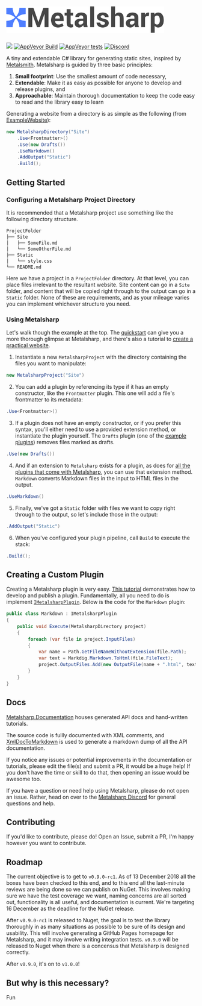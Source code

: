 <h1><img src="Metalsharp.png" height="70"/></h1>

[![](https://img.shields.io/nuget/vpre/Metalsharp.svg?logo=nuget&logoColor=white&style=flat-square)](https://www.nuget.org/packages/Metalsharp/)
[![AppVeyor Build](https://img.shields.io/appveyor/ci/ianwold/metalsharp.svg?logo=appveyor&logoColor=white&style=flat-square)](https://ci.appveyor.com/project/IanWold/metalsharp)
[![AppVeyor tests](https://img.shields.io/appveyor/tests/ianwold/metalsharp.svg?logo=appveyor&logoColor=white&style=flat-square)](https://ci.appveyor.com/project/IanWold/metalsharp/build/tests)
[![Discord](https://img.shields.io/discord/517023630224523274.svg?logo=discord&logoColor=white&style=flat-square)](https://discord.gg/HrxyfFP)

A tiny and extendable C# library for generating static sites, inspired by [Metalsmith](http://www.metalsmith.io/). Metalsharp is guided by three basic principles:

1. **Small footprint**: Use the smallest amount of code necessary,
1. **Extendable**: Make it as easy as possible for anyone to develop and release plugins, and
1. **Approachable**: Maintain thorough documentation to keep the code easy to read and the library easy to learn

Generating a website from a directory is as simple as the following (from [ExampleWebsite](https://github.com/IanWold/Metalsharp/tree/master/Metalsharp.Examples/Metalsharp.ExampleWebsite)):

```c#
new MetalsharpDirectory("Site")
    .Use<Frontmatter>()
    .Use(new Drafts())
    .UseMarkdown()
    .AddOutput("Static")
    .Build();
```

## Getting Started

### Configuring a Metalsharp Project Directory

It is recommended that a Metalsharp project use something like the following directory structure.

```text
ProjectFolder
├── Site
│   ├── SomeFile.md
│   └── SomeOtherFile.md
├── Static
│   └── style.css
└── README.md
```

Here we have a project in a `ProjectFolder` directory. At that level, you can place files irrelevant to the resultant website. Site content can go in a `Site` folder, and content that will be copied right through to the output can go in a `Static` folder. None of these are requirements, and as your mileage varies you can implement whichever structure you need.

### Using Metalsharp

Let's walk though the example at the top. The [quickstart](https://github.com/IanWold/Metalsharp/blob/master/Metalsharp.Documentation/quickstart.md) can give you a more thorough glimpse at Metalsharp, and there's also a tutorial to [create a practical website](https://github.com/IanWold/Metalsharp/blob/master/Metalsharp.Documentation/tutorial-website.md).

1. Instantiate a new `MetalsharpProject` with the directory containing the files you want to manipulate:

```c#
new MetalsharpProject("Site")
```

2. You can add a plugin by referencing its type if it has an empty constructor, like the `Frontmatter` plugin. This one will add a file's frontmatter to its metadata:

```c#
.Use<Frontmatter>()
```

3. If a plugin does not have an empty constructor, or if you prefer this syntax, you'll either need to use a provided extension method, or instantiate the plugin yourself. The `Drafts` plugin (one of the [example plugins](https://github.com/IanWold/Metalsharp/tree/master/Metalsharp.Examples/Metalsharp.ExamplePlugin)) removes files marked as drafts.

```c#
.Use(new Drafts())
```

4. And if an extension to `Metalsharp` exists for a plugin, as does for [all the plugins that come with Metalsharp](https://github.com/IanWold/Metalsharp/blob/master/Metalsharp/Plugins/MetalsharpExtensions.cs), you can use that extension method. `Markdown` converts Markdown files in the input to HTML files in the output.

```c#
.UseMarkdown()
```

5. Finally, we've got a `Static` folder with files we want to copy right through to the output, so let's include those in the output:

```c#
.AddOutput("Static")
```

6. When you've configured your plugin pipeline, call `Build` to execute the stack:

```c#
.Build();
```

## Creating a Custom Plugin

Creating a Metalsharp plugin is very easy. [This tutorial](https://github.com/IanWold/Metalsharp/blob/master/Metalsharp.Documentation/tutorial-plugin.md) demonstrates how to develop and publish a plugin. Fundamentally, all you need to do is implement [`IMetalsharpPlugin`](https://github.com/IanWold/Metalsharp/blob/master/Metalsharp/Interfaces/IMetalsharpPlugin.cs). Below is the code for the `Markdown` plugin:

```c#
public class Markdown : IMetalsharpPlugin
{
    public void Execute(MetalsharpDirectory project)
    {
        foreach (var file in project.InputFiles)
        {
            var name = Path.GetFileNameWithoutExtension(file.Path);
            var text = Markdig.Markdown.ToHtml(file.FileText);
            project.OutputFiles.Add(new OutputFile(name + ".html", text) { Metadata = file.Metadata });
        }
    }
}
```

## Docs

[Metalsharp.Documentation](https://github.com/IanWold/Metalsharp/blob/master/Metalsharp.Documentation/README.md) houses generated API docs and hand-written tutorials.

The source code is fullly documented with XML comments, and [XmlDocToMarkdown](https://github.com/ianwold/XmlDocToMarkdown) is used to generate a markdown dump of all the API documentation.

If you notice any issues or potential improvements in the documentation or tutorials, please edit the file(s) and submit a PR, it would be a huge help! If you don't have the time or skill to do that, then opening an issue would be awesome too.

If you have a question or need help using Metalsharp, please do not open an issue. Rather, head on over to the [Metalsharp Discord](https://discord.gg/HrxyfFP) for general questions and help.

## Contributing

If you'd like to contribute, please do! Open an Issue, submit a PR, I'm happy however you want to contribute.

## Roadmap

The current objective is to get to `v0.9.0-rc1`. As of 13 December 2018 all the boxes have been checked to this end, and to this end all the last-minute reviews are being done so we can publish on NuGet. This involves making sure we have the test coverage we want, naming concerns are all sorted out, functionality is all useful, and documentation is current. We're targeting 16 December as the deadline for the NuGet release.

After `v0.9.0-rc1` is released to Nuget, the goal is to test the library thoroughly in as many situations as possible to be sure of its design and usability. This will involve generating a GitHub Pages homepage for Metalsharp, and it may involve writing integration tests. `v0.9.0` will be released to Nuget when there is a concensus that Metalsharp is designed correctly.

After `v0.9.0`, it's on to `v1.0.0`!

## But why is this necessary?

Fun

